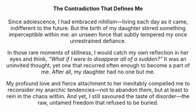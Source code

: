 <center><h4>The Contradiction That Defines Me<center></h4>

Since adolescence, I had embraced nihilism—living each day as it came, indifferent to the future. But the birth of my daughter stirred something imperceptible within me: an unseen force that subtly tempered my once unrestrained defiance.

In those rare moments of stillness, I would catch my own reflection in her eyes and think, _“What if I were to disappear all of a sudden?”_ It was an uninvited thought, yet one that recurred often enough to become a part of me. After all, my daughter had no one but me.

My profound love and fierce attachment to her inevitably compelled me to reconsider my anarchic tendencies—not to abandon them, but at least to rein in the chaos within. And yet, I still savoured the taste of disorder—the raw, untamed freedom that refused to be buried.


